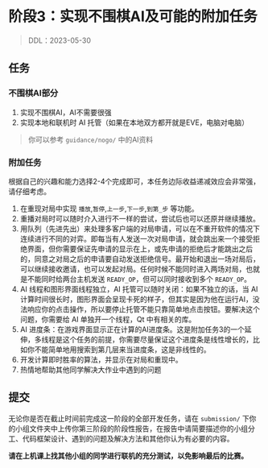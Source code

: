 # 阶段3：实现不围棋AI及可能的附加任务

> DDL：2023-05-30

## 任务

### 不围棋AI部分

1. 实现不围棋AI，AI不需要很强
2. 实现本地和联机时 AI 托管（如果在本地双方都开就是EVE，电脑对电脑）

> 你可以参考 `guidance/nogo/` 中的AI资料

### 附加任务

根据自己的兴趣和能力选择2-4个完成即可，本任务边际收益递减效应会非常强，请仔细考虑。

1. 在重现对局中实现 `播放`,`暂停`,`上一步`,`下一步`,`到第_步` 等功能。
2. 重播对局时可以随时介入进行不一样的尝试，尝试后也可以还原并继续播放。
3. 用队列（先进先出）来处理多客户端的对局申请，可以在不重开软件的情况下连续进行不同的对弈。即每当有人发送一次对局申请，就会跳出来一个接受拒绝界面，但你需要保证先申请的显示在上，或先申请的拒绝后才能跳出之后的，同意之对局之后的申请要自动发送拒绝信号。最开始和退出一场对局后，可以继续接收邀请，也可以发起对局。任何时候不能同时进入两场对局，也就是不能同时给两台主机发送 `READY_OP`，但可以同时接收到多个 `READY_OP`。
4. AI 线程和图形界面线程独立，AI 托管可以随时关闭：如果不独立的话，当 AI 计算时间很长时，图形界面会呈现卡死的样子，但其实是因为他在运行AI，没法响应你的点击操作，所以要停止托管不能只靠简单地点击按钮。要解决这个问题，你需要给 AI 单独开一个线程，Qt 中有相关的库。
5. AI 进度条：在游戏界面显示正在计算的AI进度条。这是附加任务3的一个延伸，多线程是这个任务的前提，你需要尽量保证这个进度条是线性增长的，比如你不能简单地用搜索到第几层来当进度条，这是非线性的。
6. 开发计算即时胜率的算法，并显示在对局和重现中。
7. 热情地帮助其他同学解决大作业中遇到的问题

## 提交

无论你是否在截止时间前完成这一阶段的全部开发任务，请在 `submission/` 下你的小组文件夹中上传你第三阶段的阶段性报告，在报告中请简要描述你的小组分工、代码框架设计、遇到的问题及解决方法和其他你认为有必要的内容。

**请在上机课上找其他小组的同学进行联机的充分测试，以免影响最后的比赛。**
